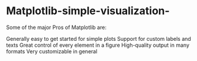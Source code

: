 # Matplotlib-simple-visualization-

Some of the major Pros of Matplotlib are:

Generally easy to get started for simple plots
Support for custom labels and texts
Great control of every element in a figure
High-quality output in many formats
Very customizable in general
